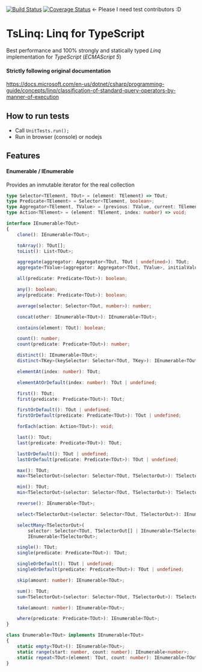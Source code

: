 [![Build Status](https://travis-ci.org/isc30/TsLinq.svg?branch=master)](https://travis-ci.org/isc30/TsLinq)
[![Coverage Status](https://coveralls.io/repos/github/isc30/TsLinq/badge.svg?branch=master)](https://coveralls.io/github/isc30/TsLinq?branch=master) <- Please I need test contributors :D

# TsLinq: Linq for TypeScript
Best performance and 100% strongly and statically typed *Linq* implementation for *TypeScript* (*ECMAScript 5*)

#### Strictly following original documentation
https://docs.microsoft.com/en-us/dotnet/csharp/programming-guide/concepts/linq/classification-of-standard-query-operators-by-manner-of-execution

## How to run tests
* Call `UnitTests.run();`
* Run in browser (console) or nodejs

## Features

#### Enumerable / IEnumerable
Provides an inmutable iterator for the real collection

```typescript
type Selector<TElement, TOut> = (element: TElement) => TOut;
type Predicate<TElement> = Selector<TElement, boolean>;
type Aggregator<TElement, TValue> = (previous: TValue, current: TElement) => TValue;
type Action<TElement> = (element: TElement, index: number) => void;
```

```typescript
interface IEnumerable<TOut>
{
    clone(): IEnumerable<TOut>;

    toArray(): TOut[];
    toList(): List<TOut>;

    aggregate(aggregator: Aggregator<TOut, TOut | undefined>): TOut;
    aggregate<TValue>(aggregator: Aggregator<TOut, TValue>, initialValue: TValue): TValue;

    all(predicate: Predicate<TOut>): boolean;

    any(): boolean;
    any(predicate: Predicate<TOut>): boolean;

    average(selector: Selector<TOut, number>): number;

    concat(other: IEnumerable<TOut>): IEnumerable<TOut>;

    contains(element: TOut): boolean;

    count(): number;
    count(predicate: Predicate<TOut>): number;

    distinct(): IEnumerable<TOut>;
    distinct<TKey>(keySelector: Selector<TOut, TKey>): IEnumerable<TOut>;

    elementAt(index: number): TOut;

    elementAtOrDefault(index: number): TOut | undefined;

    first(): TOut;
    first(predicate: Predicate<TOut>): TOut;

    firstOrDefault(): TOut | undefined;
    firstOrDefault(predicate: Predicate<TOut>): TOut | undefined;

    forEach(action: Action<TOut>): void;

    last(): TOut;
    last(predicate: Predicate<TOut>): TOut;

    lastOrDefault(): TOut | undefined;
    lastOrDefault(predicate: Predicate<TOut>): TOut | undefined;

    max(): TOut;
    max<TSelectorOut>(selector: Selector<TOut, TSelectorOut>): TSelectorOut;

    min(): TOut;
    min<TSelectorOut>(selector: Selector<TOut, TSelectorOut>): TSelectorOut;

    reverse(): IEnumerable<TOut>;

    select<TSelectorOut>(selector: Selector<TOut, TSelectorOut>): IEnumerable<TSelectorOut>;

    selectMany<TSelectorOut>(
        selector: Selector<TOut, TSelectorOut[] | IEnumerable<TSelectorOut>>):
        IEnumerable<TSelectorOut>;

    single(): TOut;
    single(predicate: Predicate<TOut>): TOut;

    singleOrDefault(): TOut | undefined;
    singleOrDefault(predicate: Predicate<TOut>): TOut | undefined;

    skip(amount: number): IEnumerable<TOut>;

    sum(): TOut;
    sum<TSelectorOut>(selector: Selector<TOut, TSelectorOut>): TSelectorOut;

    take(amount: number): IEnumerable<TOut>;

    where(predicate: Predicate<TOut>): IEnumerable<TOut>;
}
```

```typescript
class Enumerable<TOut> implements IEnumerable<TOut>
{
    static empty<TOut>(): IEnumerable<TOut>;
    static range(start: number, count: number): IEnumerable<number>;
    static repeat<TOut>(element: TOut, count: number): IEnumerable<TOut>;
}
```
